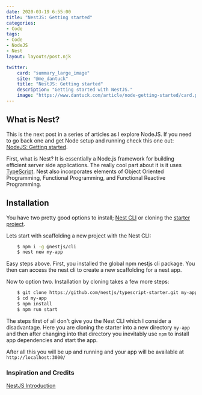 ```yaml
---
date: 2020-03-19 6:55:00
title: "NestJS: Getting started"
categories:
- Code
tags:
- Code
- NodeJS
- Nest
layout: layouts/post.njk

twitter:
    card: "summary_large_image"
    site: "@me_dantuck"
    title: "NestJS: Getting started"
    description: "Getting started with NestJS."
    image: "https://www.dantuck.com/article/node-getting-started/card.png"
---
```


## What is Nest?

This is the next post in a series of articles as I explore NodeJS. If you need to go back one and get Node setup and running check this one out: [NodeJS: Getting started](/article/node-getting-started/).

First, what is Nest? It is essentially a Node.js framework for building efficient server side applications. The really cool part about it is it uses [TypeScript](https://www.typescriptlang.org/). Nest also incorporates elements of Object Oriented Programming, Functional Programming, and Functional Reactive Programming.

## Installation

You have two pretty good options to install; [Nest CLI](https://docs.nestjs.com/cli/overview) or cloning the [starter project](https://github.com/nestjs/typescript-starter).

Lets start with scaffolding a new project with the Nest CLI:
``` bash
    $ npm i -g @nestjs/cli
    $ nest new my-app
```
Easy steps above. First, you installed the global npm nestjs cli package. You then can access the nest cli to create a new scaffolding for a nest app.

Now to option two. Installation by cloning takes a few more steps:
``` bash
    $ git clone https://github.com/nestjs/typescript-starter.git my-app
    $ cd my-app
    $ npm install
    $ npm run start
```
The steps first of all don't give you the Nest CLI which I consider a disadvantage. Here you are cloning the starter into a new directory `my-app` and then after changing into that directory you inevitably use `npm` to install app dependencies and start the app.

After all this you will be up and running and your app will be available at `http://localhost:3000/`

### Inspiration and Credits

[NestJS Introduction](https://docs.nestjs.com/)